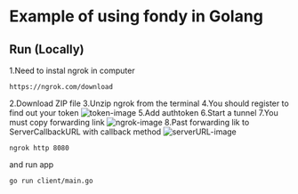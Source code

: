 # Example of using fondy in Golang

## Run (Locally)
1.Need to instal ngrok in computer
```
https://ngrok.com/download
```
2.Download ZIP file
3.Unzip ngrok from the terminal
4.You should register to find out your token
![token-image](../v1/assets/token-image.png)
5.Add authtoken
6.Start a tunnel
7.You must copy forwarding link
![ngrok-image](../v1/assets/ngrok-image.png)
8.Past forwarding lik to ServerCallbackURL with callback method
![serverURL-image](../v1/assets/serverURL-image.png)

```
ngrok http 8080
```
and run app
```
go run client/main.go
```